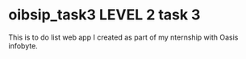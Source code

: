 # oibsip_task3 LEVEL 2 task 3
This is to do list web app I created as part of my nternship with Oasis infobyte.
